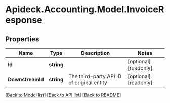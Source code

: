 # Apideck.Accounting.Model.InvoiceResponse

## Properties

Name | Type | Description | Notes
------------ | ------------- | ------------- | -------------
**Id** | **string** |  | [optional] [readonly] 
**DownstreamId** | **string** | The third-party API ID of original entity | [optional] [readonly] 

[[Back to Model list]](../README.md#documentation-for-models) [[Back to API list]](../README.md#documentation-for-api-endpoints) [[Back to README]](../README.md)

